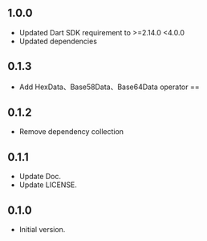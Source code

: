 ## 1.0.0

* Updated Dart SDK requirement to >=2.14.0 <4.0.0
* Updated dependencies

## 0.1.3

* Add HexData、Base58Data、Base64Data operator ==

## 0.1.2

* Remove dependency collection

## 0.1.1

* Update Doc.
* Update LICENSE.

## 0.1.0

* Initial version.
